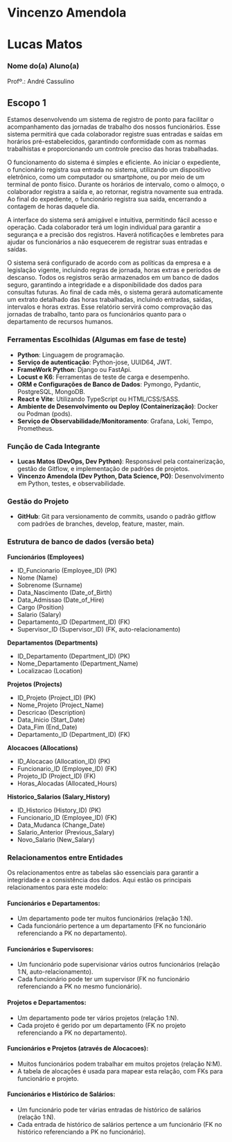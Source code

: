 # Vincenzo Amendola 
# Lucas Matos

### Nome do(a) Aluno(a)
Profº.: André Cassulino

## Escopo 1

Estamos desenvolvendo um sistema de registro de ponto para facilitar o acompanhamento das jornadas de trabalho dos nossos funcionários. Esse sistema permitirá que cada colaborador registre suas entradas e saídas em horários pré-estabelecidos, garantindo conformidade com as normas trabalhistas e proporcionando um controle preciso das horas trabalhadas.

O funcionamento do sistema é simples e eficiente. Ao iniciar o expediente, o funcionário registra sua entrada no sistema, utilizando um dispositivo eletrônico, como um computador ou smartphone, ou por meio de um terminal de ponto físico. Durante os horários de intervalo, como o almoço, o colaborador registra a saída e, ao retornar, registra novamente sua entrada. Ao final do expediente, o funcionário registra sua saída, encerrando a contagem de horas daquele dia.

A interface do sistema será amigável e intuitiva, permitindo fácil acesso e operação. Cada colaborador terá um login individual para garantir a segurança e a precisão dos registros. Haverá notificações e lembretes para ajudar os funcionários a não esquecerem de registrar suas entradas e saídas.

O sistema será configurado de acordo com as políticas da empresa e a legislação vigente, incluindo regras de jornada, horas extras e períodos de descanso. Todos os registros serão armazenados em um banco de dados seguro, garantindo a integridade e a disponibilidade dos dados para consultas futuras. Ao final de cada mês, o sistema gerará automaticamente um extrato detalhado das horas trabalhadas, incluindo entradas, saídas, intervalos e horas extras. Esse relatório servirá como comprovação das jornadas de trabalho, tanto para os funcionários quanto para o departamento de recursos humanos.

### Ferramentas Escolhidas (Algumas em fase de teste)
- **Python**: Linguagem de programação.
- **Serviço de autenticação**: Python-jose, UUID64, JWT.
- **FrameWork Python**: Django ou FastApi.
- **Locust e K6**: Ferramentas de teste de carga e desempenho.
- **ORM e Configurações de Banco de Dados**: Pymongo, Pydantic, PostgreSQL, MongoDB.
- **React e Vite**: Utilizando TypeScript ou HTML/CSS/SASS.
- **Ambiente de Desenvolvimento ou Deploy (Containerização)**: Docker ou Podman (pods).
- **Serviço de Observabilidade/Monitoramento**: Grafana, Loki, Tempo, Prometheus.

### Função de Cada Integrante
- **Lucas Matos (DevOps, Dev Python)**: Responsável pela containerização, gestão de Gitflow, e implementação de padrões de projetos.
- **Vincenzo Amendola (Dev Python, Data Science, PO)**: Desenvolvimento em Python, testes, e observabilidade.

### Gestão do Projeto
- **GitHub**: Git para versionamento de commits, usando o padrão gitflow com padrões de branches, develop, feature, master, main.

### Estrutura de banco de dados (versão beta)

**Funcionários (Employees)**
- ID_Funcionario (Employee_ID) (PK)
- Nome (Name)
- Sobrenome (Surname)
- Data_Nascimento (Date_of_Birth)
- Data_Admissao (Date_of_Hire)
- Cargo (Position)
- Salario (Salary)
- Departamento_ID (Department_ID) (FK)
- Supervisor_ID (Supervisor_ID) (FK, auto-relacionamento)

**Departamentos (Departments)**
- ID_Departamento (Department_ID) (PK)
- Nome_Departamento (Department_Name)
- Localizacao (Location)

**Projetos (Projects)**
- ID_Projeto (Project_ID) (PK)
- Nome_Projeto (Project_Name)
- Descricao (Description)
- Data_Inicio (Start_Date)
- Data_Fim (End_Date)
- Departamento_ID (Department_ID) (FK)

**Alocacoes (Allocations)**
- ID_Alocacao (Allocation_ID) (PK)
- Funcionario_ID (Employee_ID) (FK)
- Projeto_ID (Project_ID) (FK)
- Horas_Alocadas (Allocated_Hours)

**Historico_Salarios (Salary_History)**
- ID_Historico (History_ID) (PK)
- Funcionario_ID (Employee_ID) (FK)
- Data_Mudanca (Change_Date)
- Salario_Anterior (Previous_Salary)
- Novo_Salario (New_Salary)

### Relacionamentos entre Entidades
Os relacionamentos entre as tabelas são essenciais para garantir a integridade e a consistência dos dados. Aqui estão os principais relacionamentos para este modelo:

#### Funcionários e Departamentos:
- Um departamento pode ter muitos funcionários (relação 1:N).
- Cada funcionário pertence a um departamento (FK no funcionário referenciando a PK no departamento).

#### Funcionários e Supervisores:
- Um funcionário pode supervisionar vários outros funcionários (relação 1:N, auto-relacionamento).
- Cada funcionário pode ter um supervisor (FK no funcionário referenciando a PK no mesmo funcionário).

#### Projetos e Departamentos:
- Um departamento pode ter vários projetos (relação 1:N).
- Cada projeto é gerido por um departamento (FK no projeto referenciando a PK no departamento).

#### Funcionários e Projetos (através de Alocacoes):
- Muitos funcionários podem trabalhar em muitos projetos (relação N:M).
- A tabela de alocações é usada para mapear esta relação, com FKs para funcionário e projeto.

#### Funcionários e Histórico de Salários:
- Um funcionário pode ter várias entradas de histórico de salários (relação 1:N).
- Cada entrada de histórico de salários pertence a um funcionário (FK no histórico referenciando a PK no funcionário).

